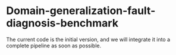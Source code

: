 # Domain-generalization-fault-diagnosis-benchmark


The current code is the initial version, and we will integrate it into a complete pipeline as soon as possible.
